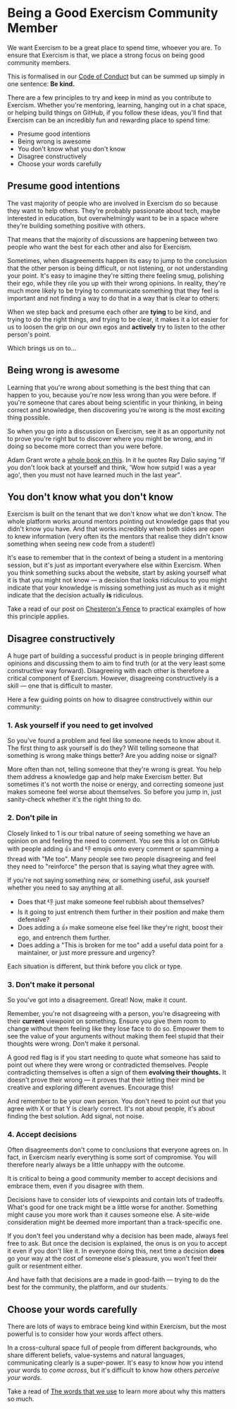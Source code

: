 # Being a Good Exercism Community Member

We want Exercism to be a great place to spend time, whoever you are.
To ensure that Exercism is that, we place a strong focus on being good community members.

This is formalised in our [Code of Conduct](https://exercism.io/code-of-conduct) but can be summed up simply in one sentence: **Be kind.**

There are a few principles to try and keep in mind as you contribute to Exercism.
Whether you're mentoring, learning, hanging out in a chat space, or helping build things on GitHub, if you follow these ideas, you'll find that Exercism can be an incredibly fun and rewarding place to spend time:

- Presume good intentions
- Being wrong is awesome
- You don't know what you don't know
- Disagree constructively
- Choose your words carefully

## Presume good intentions

The vast majority of people who are involved in Exercism do so because they want to help others.
They're probably passionate about tech, maybe interested in education, but overwhelmingly want to be in a space where they're building something positive with others.

That means that the majority of discussions are happening between two people who want the best for each other and also for Exercism.

Sometimes, when disagreements happen its easy to jump to the conclusion that the other person is being difficult, or not listening, or not understanding your point.
It's easy to imagine they're sitting there feeling smug, polishing their ego, while they rile you up with their wrong opinions.
In reality, they're much more likely to be trying to communicate something that they feel is important and not finding a way to do that in a way that is clear to others.

When we step back and presume each other are **tying** to be kind, and trying to do the right things, and trying to be clear, it makes it a lot easier for us to loosen the grip on our own egos and **actively** try to listen to the other person's point.

Which brings us on to...

## Being wrong is awesome

Learning that you're wrong about something is the best thing that can happen to you, because you're now less wrong than you were before.
If you're someone that cares about being scientific in your thinking, in being correct and knowledge, then discovering you're wrong is the most exciting thing possible.

So when you go into a discussion on Exercism, see it as an opportunity not to prove you're right but to discover where you might be wrong, and in doing so become more correct than you were before.

Adam Grant wrote a [whole book on this](https://www.adamgrant.net/book/think-again/).
In it he quotes Ray Dalio saying "If you don't look back at yourself and think, 'Wow how sutpid I was a year ago', then you must not have learned much in the last year".

## You don't know what you don't know

Exercism is built on the tenant that we don't know what we don't know.
The whole platform works around mentors pointing out knowledge gaps that you didn't know you have.
And that works incredibly when both sides are open to knew information (very often its the mentors that realise they didn't know something when seeing new code from a student!)

It's ease to remember that in the context of being a student in a mentoring session, but it's just as important everywhere else within Exercism.
When you think something sucks about the website, start by asking yourself what it is that you might not know — a decision that looks ridiculous to you might indicate that your knowledge is missing something just as much as it might indicate that the decision actually **is** ridiculous.

Take a read of our post on [Chesteron's Fence](./being-a-good-community-member/chestertons-fence) to practical examples of how this principle applies.

## Disagree constructively

A huge part of building a successful product is in people bringing different opinions and discussing them to aim to find truth (or at the very least some constructive way forward).
Disagreeing with each other is therefore a critical component of Exercism.
However, disagreeing constructively is a skill — one that is difficult to master.

Here a few guiding points on how to disagree constructively within our community:

### 1. Ask yourself if you need to get involved

So you've found a problem and feel like someone needs to know about it.
The first thing to ask yourself is do they?
Will telling someone that something is wrong make things better?
Are you adding noise or signal?

More often than not, telling someone that they're wrong is great.
You help them address a knowledge gap and help make Exercism better.
But sometimes it's not worth the noise or energy, and correcting someone just makes someone feel worse about themselves.
So before you jump in, just sanity-check whether it's the right thing to do.

### 2. Don't pile in

Closely linked to 1 is our tribal nature of seeing something we have an opinion on and feeling the need to comment.
You see this a lot on GitHub with people adding 👍 and 👎 emojis onto every comment or spamming a thread with "Me too".
Many people see two people disagreeing and feel they need to "reinforce" the person that is saying what they agree with.

If you're not saying something new, or something useful, ask yourself whether you need to say anything at all.

- Does that 👎 just make someone feel rubbish about themselves?
- Is it going to just entrench them further in their position and make them defensive?
- Does adding a 👍 make someone else feel like they're right, boost their ego, and entrench them further.
- Does adding a "This is broken for me too" add a useful data point for a maintainer, or just more pressure and urgency?

Each situation is different, but think before you click or type.

### 3. Don't make it personal

So you've got into a disagreement. Great! Now, make it count.

Remember, you're not disagreeing with a person, you're disagreeing with their **current** viewpoint on something.
Ensure you give them room to change without them feeling like they lose face to do so.
Empower them to see the value of your arguments without making them feel stupid that their thoughts were wrong.
Don't make it personal.

A good red flag is if you start needing to quote what someone has said to point out where they were wrong or contradicted themselves.
People contradicting themselves is often a sign of them **evolving their thoughts.**
It doesn't prove their wrong — it proves that their letting their mind be creative and exploring different avenues.
Encourage this!

And remember to be your own person.
You don't need to point out that you agree with X or that Y is clearly correct.
It's not about people, it's about finding the best solution.
Add signal, not noise.

### 4. Accept decisions

Often disagreements don't come to conclusions that everyone agrees on.
In fact, in Exercism nearly everything is some sort of compromise.
You will therefore nearly always be a little unhappy with the outcome.

It is critical to being a good community member to accept decisions and embrace them, even if you disagree with them.

Decisions have to consider lots of viewpoints and contain lots of tradeoffs.
What's good for one track might be a little worse for another.
Something might cause you more work than it causes someone else.
A site-wide consideration might be deemed more important than a track-specific one.

If you don't feel you understand why a decision has been made, always feel free to ask.
But once the decision is explained, the onus is on you to accept it even if you don't like it.
In everyone doing this, next time a decision **does** go your way at the cost of someone else's pleasure, you won't feel their guilt or resentment either.

And have faith that decisions are a made in good-faith — trying to do the best for the community, the platform, and our students.

## Choose your words carefully

There are lots of ways to embrace being kind within Exercism, but the most powerful is to consider how your words affect others.

In a cross-cultural space full of people from different backgrounds, who share different beliefs, value-systems and natural languages, communicating clearly is a super-power.
It's easy to know how you intend your words to _come across_, but it's difficult to know how others _perceive your words_.

Take a read of [The words that we use](./being-a-good-community-member/the-words-that-we-use) to learn more about why this matters so much.
